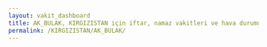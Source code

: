 ```yaml
---
layout: vakit_dashboard
title: AK_BULAK, KIRGIZISTAN için iftar, namaz vakitleri ve hava durumu - ilçe/eyalet seç
permalink: /KIRGIZISTAN/AK_BULAK/
---
```


<script type="text/javascript">
  var GLOBAL_COUNTRY = 'KIRGIZISTAN';
  var GLOBAL_CITY = 'AK_BULAK';
  var GLOBAL_STATE = '';
  var lat = 72;
  var lon = 21;
</script>
